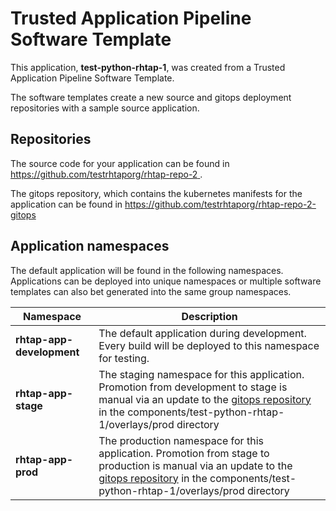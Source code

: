 # Trusted Application Pipeline Software Template

This application, **test-python-rhtap-1**, was created from a Trusted Application Pipeline Software Template.

The software templates create a new source and gitops deployment repositories with a sample source application. 

## Repositories

The source code for your application can be found in [https://github.com/testrhtaporg/rhtap-repo-2 ](https://github.com/testrhtaporg/rhtap-repo-2 ).
 
The gitops repository, which contains the kubernetes manifests for the application can be found in 
[https://github.com/testrhtaporg/rhtap-repo-2-gitops ](https://github.com/testrhtaporg/rhtap-repo-2-gitops ) 

## Application namespaces 

The default application will be found in the following namespaces. Applications can be deployed into unique namespaces or multiple software templates can also bet generated into the same group namespaces.  

|  Namespace   |  Description   |  
| -------- | -------- |   
| **rhtap-app-development** | The default application during development. Every build will be deployed to this namespace for testing. | 
| **rhtap-app-stage** | The staging namespace for this application. Promotion from development to stage is manual via an update to the [gitops repository](https://github.com/testrhtaporg/rhtap-repo-2-gitops ) in the components/test-python-rhtap-1/overlays/prod directory |  
| **rhtap-app-prod** | The production namespace for this application. Promotion from stage to production is manual via an update to the [gitops repository](https://github.com/testrhtaporg/rhtap-repo-2-gitops ) in the components/test-python-rhtap-1/overlays/prod directory | 